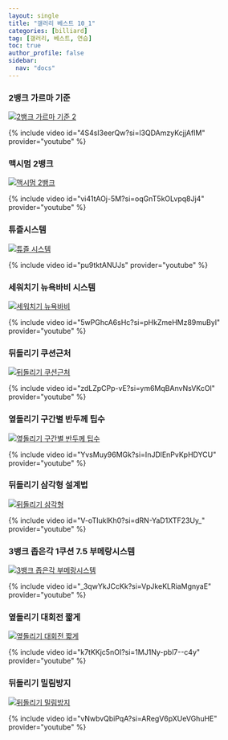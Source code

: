 ```yaml
---
layout: single
title: "갤러리 베스트 10_1"
categories: [billiard]
tag: [갤러리, 베스트, 연습]
toc: true
author_profile: false
sidebar:
  nav: "docs"
---
```


### 2뱅크 가르마 기준

[![2뱅크 가르마 기준 2](/images/2%EB%B1%85%ED%81%AC%20%EA%B0%80%EB%A5%B4%EB%A7%88%20%EA%B8%B0%EC%A4%80%202.jpg)](https://docs.google.com/presentation/d/1voggjowC9sMgfeP4WD2gLbEqpkNWScCP/edit?usp=sharing&ouid=114978849290694301670&rtpof=true&sd=true)

{% include video id="4S4sI3eerQw?si=l3QDAmzyKcjjAfIM" provider="youtube" %}

### 맥시멈 2뱅크

[![맥시멈 2뱅크](/images/2%EB%B1%85%ED%81%AC%20%EB%A7%A5%EC%8B%9C%EB%A9%88.png)](https://docs.google.com/presentation/d/1L9aicJ2EbfHIw8XXuzC6I_aavjUEVOQo/edit#slide=id.p1)

{% include video id="vi41tAOj-5M?si=oqGnT5kOLvpq8Jj4" provider="youtube" %}

### 튜즐시스템

[![튜즐 시스템](/images/%EB%B9%84%EA%BB%B4%EC%B9%98%EA%B8%B0%20%ED%8A%9C%EC%A6%90%EC%8B%9C%EC%8A%A4%ED%85%9C.png)](https://docs.google.com/presentation/d/19BbmAqgo-322urzSmgZ9kvMOFvgo_p8K/edit?usp=sharing&ouid=114978849290694301670&rtpof=true&sd=true)

{% include video id="pu9tktANUJs" provider="youtube" %}

### 세워치기 뉴욕바비 시스템

[![세워치기 뉴욕바비](/images/%EC%84%B8%EC%9B%8C%EC%B9%98%EA%B8%B0%20%EB%89%B4%EC%9A%95%EB%B0%94%EB%B9%84.png)](https://docs.google.com/presentation/d/1y78BR6XU_nQRXd73enAfQFjPWpzZO9Zc/edit?usp=sharing&ouid=114978849290694301670&rtpof=true&sd=true)

{% include video id="5wPGhcA6sHc?si=pHkZmeHMz89muByl" provider="youtube" %}

### 뒤돌리기 쿠션근처

[![뒤돌리기 쿠션근처](/images/%EB%92%A4%EB%8F%8C%EB%A6%AC%EA%B8%B0%20%EC%BF%A0%EC%85%98%EA%B7%BC%EC%B2%98.png)](https://docs.google.com/presentation/d/1HgPI2isGECGgznvLg13qbIKPt6WPf8yd/edit?usp=sharing&ouid=114978849290694301670&rtpof=true&sd=true)

{% include video id="zdLZpCPp-vE?si=ym6MqBAnvNsVKcOl" provider="youtube" %}

### 옆돌리기 구간별 반두께 팁수

[![옆돌리기 구간별 반두께 팁수](/images/%EC%98%86%EB%8F%8C%EB%A6%AC%EA%B8%B0%20%EA%B5%AC%EA%B0%84%EB%B3%84%20%ED%8C%81%EC%88%98%20%EB%B0%98%EB%91%90%EA%BB%98.png)](https://docs.google.com/presentation/d/1wXxnur12kPPeV7zaWu7iLNZ4lRDlyHU1/edit?usp=sharing&ouid=114978849290694301670&rtpof=true&sd=true)

{% include video id="YvsMuy96MGk?si=InJDlEnPvKpHDYCU" provider="youtube" %}

### 뒤돌리기 삼각형 설계법

[![뒤돌리기 삼각형](/images/%EB%92%A4%EB%8F%8C%EB%A6%AC%EA%B8%B0%20%EC%82%BC%EA%B0%81%ED%98%95.png)](https://docs.google.com/presentation/d/1QM49LZq0pRpnDqF2Ech7n7gxtm0DCpQT/edit?usp=sharing&ouid=114978849290694301670&rtpof=true&sd=true)

{% include video id="V-oTIuklKh0?si=dRN-YaD1XTF23Uy_" provider="youtube" %}

### 3뱅크 좁은각 1쿠션 7.5 부메랑시스템

[![3뱅크 좁은각 부메랑시스템](/images/3%EB%B1%85%ED%81%AC%20%EC%A2%81%EC%9D%80%EA%B0%81%20%EB%B6%80%EB%A9%94%EB%9E%91%EC%8B%9C%EC%8A%A4%ED%85%9C.png)](https://docs.google.com/presentation/d/11_zsCm2HrrS92rGtbls2tgp-u3flpu7F/edit?usp=sharing&ouid=114978849290694301670&rtpof=true&sd=true)

{% include video id="_3qwYkJCcKk?si=VpJkeKLRiaMgnyaE" provider="youtube" %}

### 옆돌리기 대회전 짧게

[![옆돌리기 대회전 짧게](/images/%EC%98%86%EB%8F%8C%EB%A6%AC%EA%B8%B0%20%EB%8C%80%ED%9A%8C%EC%A0%84%20%EC%A7%A7%EA%B2%8C.png)](https://docs.google.com/presentation/d/1KjWIakXFYVSMTCJnQU2TX4ITmretKiw4/edit?usp=sharing&ouid=114978849290694301670&rtpof=true&sd=true)

{% include video id="k7tKKjc5nOI?si=1MJ1Ny-pbl7--c4y" provider="youtube" %}

### 뒤돌리기 밀림방지

[![뒤돌리기 밀림방지](/images/%EB%92%A4%EB%8F%8C%EB%A6%AC%EA%B8%B0%20%EB%B0%80%EB%A6%BC%EB%B0%A9%EC%A7%80.png)](https://docs.google.com/presentation/d/1ptEQorU068l26wYNhW0xCIA-xlPVI6pS/edit?usp=sharing&ouid=114978849290694301670&rtpof=true&sd=true)

{% include video id="vNwbvQbiPqA?si=ARegV6pXUeVGhuHE" provider="youtube" %}
